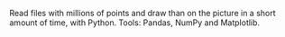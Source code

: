 Read files with millions of points and draw than on the picture in a short amount of time, with Python. Tools: Pandas, NumPy and Matplotlib.
